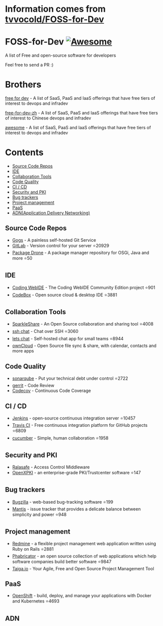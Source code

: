 # Information comes from [tvvocold/FOSS-for-Dev](https://github.com/tvvocold/FOSS-for-Dev)
# FOSS-for-Dev  [![Awesome](https://cdn.rawgit.com/sindresorhus/awesome/d7305f38d29fed78fa85652e3a63e154dd8e8829/media/badge.svg)](https://github.com/sindresorhus/awesome)
A list of Free and open-source software for developers

 
Feel free to send a PR :)
# Brothers
[free for dev](https://github.com/ripienaar/free-for-dev) - A list of SaaS, PaaS and IaaS offerings that have free tiers of interest to devops and infradev

[free-for-dev-zh](https://github.com/qinghuaiorg/free-for-dev-zh) - A list of SaaS, PaaS and IaaS offerings that have free tiers of interest to Chinese devops and infradev

[awesome](https://github.com/sindresorhus/awesome) - A list of SaaS, PaaS and IaaS offerings that have free tiers of interest to devops and infradev


# Contents
   * [Source Code Repos](#source-code-repos)
   * [IDE](#ide)
   * [Collaboration Tools](#collaboration-tools)
   * [Code Quality](#code-quality)
   * [CI / CD](#ci--cd)
   * [Security and PKI](#security-and-pki)
   * [Bug trackers](#bug-trackers)
   * [Project management](#project-management)
   * [PaaS](#paas)
   * [ADN(Application Delivery Networking)](#adn)


## Source Code Repos 

 * [Gogs](https://github.com/gogits/gogs)  - A painless self-hosted Git Service 
 * [GitLab](https://github.com/gitlabhq/gitlabhq) - Version control for your server :star:20929
 * [Package Drone](https://github.com/eclipse/packagedrone) - A package manager repository for OSGi, Java and more :star:50


## IDE 

 * [Coding WebIDE](https://github.com/Coding/WebIDE) - The Coding WebIDE Community Edition project :star:901
 * [CodeBox](https://github.com/CodeboxIDE/codebox) - Open source cloud & desktop IDE :star:3881


## Collaboration Tools

 * [SparkleShare](https://github.com/hbons/SparkleShare) - An Open Source collaboration and sharing tool :star:4008
 * [ssh chat](https://github.com/shazow/ssh-chat) - Chat over SSH  :star:3060
 * [lets chat](https://github.com/sdelements/lets-chat) - Self-hosted chat app for small teams :star:8944
 * [ownCloud](https://owncloud.org) - Open Source file sync & share, with calendar, contacts and more apps

## Code Quality

 * [sonarqube](https://github.com/SonarSource/sonarqube) - Put your technical debt under control :star:2722
 * [gerrit](https://gerrit.googlesource.com/) - Code Review
 * [Codecov](https://codecov.io/) - Continuous Code Coverage


## CI / CD

 * [Jenkins](https://github.com/jenkinsci/jenkins) - open-source continuous integration server :star:10457
 * [Travis CI](https://github.com/travis-ci/travis-ci) - Free continuous integration platform for GitHub projects :star:6809
 * [cucumber](https://github.com/cucumber/cucumber) - Simple, human collaboration  :star:1958


## Security and PKI

 * [Ralasafe](http://sourceforge.net/projects/ralasafe/) - Access Control Middleware
 * [OpenXPKI](https://github.com/openxpki/openxpki) - an enterprise-grade PKI/Trustcenter software :star:147


## Bug trackers

* [Bugzilla](https://github.com/bugzilla/bugzilla) - web-based bug-tracking software :star:199
* [Mantis](https://github.com/mantisbt/mantisbt) - issue tracker that provides a delicate balance between simplicity and power :star:948


## Project management
* [Redmine](https://github.com/redmine/redmine) - a flexible project management web application written using Ruby on Rails :star:2881
* [Phabricator](https://github.com/phacility/phabricator) - an open source collection of web applications which help software companies build better software :star:9847
* [Taiga.io](https://github.com/taigaio) - Your Agile, Free and Open Source Project Management Tool

## PaaS

 * [OpenShift](https://github.com/openshift/origin) - build, deploy, and manage your applications with Docker and Kubernetes :star:4693

## ADN 
  
 

